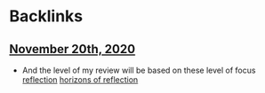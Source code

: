
# Backlinks
## [November 20th, 2020](<November 20th, 2020.md>)
- And the level of my review will be based on these level of focus [reflection](<reflection.md>) [horizons of reflection](<horizons of reflection.md>)

